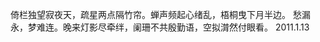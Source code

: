 倚栏独望寂夜天，疏星两点隔竹帘。蝉声频起心绪乱，梧桐曳下月半边。
                愁漏永，梦难连。晚来灯影尽牵绊，阑珊不共殷勤语，空拟潸然付眼看。 
                       2011.1.13